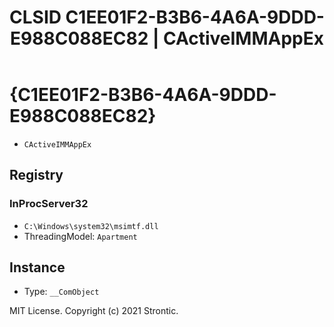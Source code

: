 ﻿---
title: "CLSID C1EE01F2-B3B6-4A6A-9DDD-E988C088EC82 | CActiveIMMAppEx"
excerpt: What is COM-Object CLSID C1EE01F2-B3B6-4A6A-9DDD-E988C088EC82?
---

# {C1EE01F2-B3B6-4A6A-9DDD-E988C088EC82}

* `CActiveIMMAppEx`

## Registry


### InProcServer32

* `C:\Windows\system32\msimtf.dll`
* ThreadingModel: `Apartment`

## Instance

* Type: `__ComObject`

MIT License. Copyright (c) 2021 Strontic.


